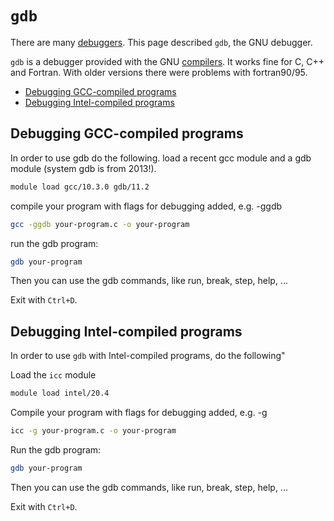 # `gdb`

There are many [debuggers](debuggers.md).
This page described `gdb`, the GNU debugger.

`gdb` is a debugger provided with the GNU [compilers](compilers.md).
It works fine for C, C++ and Fortran.
With older versions there were problems with fortran90/95.

- [Debugging GCC-compiled programs](#debugging-gcc-compiled-programs)
- [Debugging Intel-compiled programs](#debugging-intel-compiled-programs)

## Debugging GCC-compiled programs

In order to use gdb do the following.
load a recent gcc module and a gdb module (system gdb is from 2013!).

```bash
module load gcc/10.3.0 gdb/11.2
```

compile your program with flags for debugging added, e.g. -ggdb

```bash
gcc -ggdb your-program.c -o your-program
```

run the gdb program:

```bash
gdb your-program
```

Then you can use the gdb commands, like run, break, step, help, ...

Exit with `Ctrl+D`.

## Debugging Intel-compiled programs

In order to use `gdb` with Intel-compiled programs, do the following"

Load the `icc` module

```bash
module load intel/20.4
```

Compile your program with flags for debugging added, e.g. -g

```bash
icc -g your-program.c -o your-program
```

Run the gdb program:

```bash
gdb your-program
```

Then you can use the gdb commands, like run, break, step, help, ...

Exit with `Ctrl+D`.

